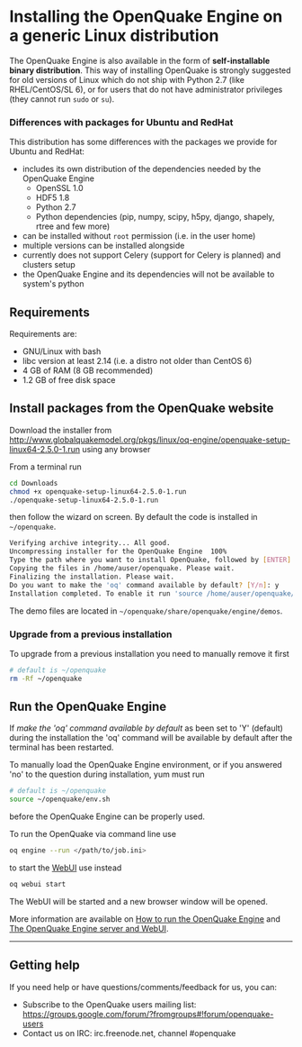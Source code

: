 # Installing the OpenQuake Engine on a generic Linux distribution

The OpenQuake Engine is also available in the form of **self-installable binary distribution**.
This way of installing OpenQuake is strongly suggested for old versions of Linux which
do not ship with Python 2.7 (like RHEL/CentOS/SL 6), or for users that do not have
administrator privileges (they cannot run `sudo` or `su`).

### Differences with packages for Ubuntu and RedHat

This distribution has some differences with the packages we provide for Ubuntu and RedHat:

- includes its own distribution of the dependencies needed by the OpenQuake Engine
    - OpenSSL 1.0
    - HDF5 1.8
    - Python 2.7
    - Python dependencies (pip, numpy, scipy, h5py, django, shapely, rtree and few more)
- can be installed without `root` permission (i.e. in the user home)
- multiple versions can be installed alongside
- currently does not support Celery (support for Celery is planned) and clusters setup
- the OpenQuake Engine and its dependencies will not be available to system's python

## Requirements

Requirements are:

- GNU/Linux with bash
- libc version at least 2.14 (i.e. a distro not older than CentOS 6)
- 4 GB of RAM (8 GB recommended)
- 1.2 GB of free disk space

## Install packages from the OpenQuake website

Download the installer from http://www.globalquakemodel.org/pkgs/linux/oq-engine/openquake-setup-linux64-2.5.0-1.run using any browser

From a terminal run

```bash
cd Downloads
chmod +x openquake-setup-linux64-2.5.0-1.run
./openquake-setup-linux64-2.5.0-1.run
```
then follow the wizard on screen. By default the code is installed in `~/openquake`.

```bash
Verifying archive integrity... All good.
Uncompressing installer for the OpenQuake Engine  100%
Type the path where you want to install OpenQuake, followed by [ENTER]. Otherwise leave blank, it will be installed in /home/auser:
Copying the files in /home/auser/openquake. Please wait.
Finalizing the installation. Please wait.
Do you want to make the 'oq' command available by default? [Y/n]: y
Installation completed. To enable it run 'source /home/auser/openquake/env.sh'
```

The demo files are located in `~/openquake/share/openquake/engine/demos`.


### Upgrade from a previous installation

To upgrade from a previous installation you need to manually remove it first

```bash
# default is ~/openquake
rm -Rf ~/openquake
```


## Run the OpenQuake Engine

If _make the 'oq' command available by default_ as been set to 'Y' (default) during the installation
the 'oq' command will be available by default after the terminal has been restarted.

To manually load the OpenQuake Engine environment, or if you answered 'no' to the question during installation, yum must run

```bash
# default is ~/openquake
source ~/openquake/env.sh
```

before the OpenQuake Engine can be properly used.

To run the OpenQuake via command line use

```bash
oq engine --run </path/to/job.ini>
```

to start the [WebUI](../running/server.md) use instead

```bash
oq webui start
```
The WebUI will be started and a new browser window will be opened.

More information are available on [How to run the OpenQuake Engine](../running/unix.md) and [The OpenQuake Engine server and WebUI](../running/server.md).

***

## Getting help
If you need help or have questions/comments/feedback for us, you can:
  * Subscribe to the OpenQuake users mailing list: https://groups.google.com/forum/?fromgroups#!forum/openquake-users
  * Contact us on IRC: irc.freenode.net, channel #openquake
